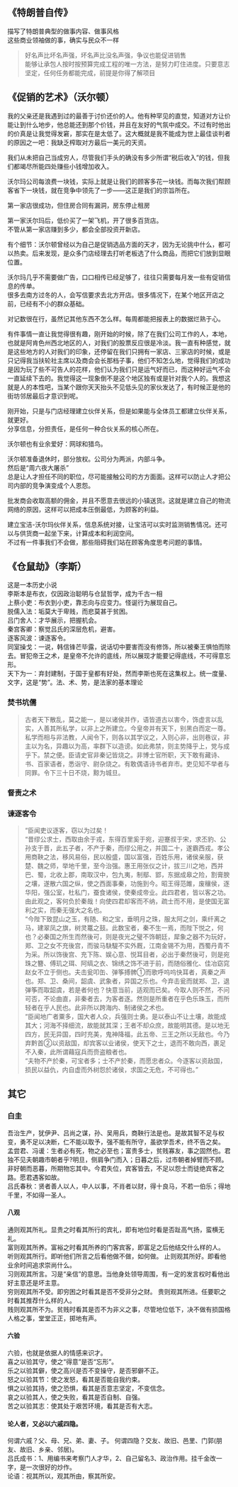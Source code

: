 ## 《特朗普自传》
描写了特朗普典型的做事内容、做事风格  
这些商业领袖做的事，确实与民众不一样  
>好名声比坏名声强，坏名声比没名声强，争议也能促进销售  
能够让承包人按时按预算完成工程的唯一方法，是努力盯住进度。只要意志坚定，任何任务都能完成，前提是你得了解项目

## 《促销的艺术》（沃尔顿）

我的父亲还是我遇到过的最善于讨价还价的人。他有种罕见的直觉，知道对方让价能让到什么地步，他总能还到那个价钱，并且在友好的气氛中成交。不过有时他出的价真是让我觉得发窘，那实在是太低了。这大概就是我不能成为世上最佳谈判者的原因之一吧：我缺乏榨取对方最后一美元的天资。

我们从未把自己当成穷人，尽管我们手头的确没有多少所谓“税后收入”的钱，但我们都竭尽所能四处赚些小钱增加收入。


沃尔玛公司每浪费一块钱，实际上就是让我们的顾客多花一块钱。而每次我们帮顾客省下一块钱，就在竞争中领先了一步——这正是我们的宗旨所在。


第一家店很成功，但住房合同有漏洞，房东停止租房

第一家沃尔玛后，低价买了一架飞机，开了很多百货店。  
不管从第一家店赚到多少，都会全部投资开新店。

有个细节：沃尔顿曾经以为自己是促销选品方面的天才，因为无论挑中什么，都可以热卖。后来发现，是众多门店经理去打听老板选了什么商品，而把它们放到显眼位置。


沃尔玛几乎不需要做广告，口口相传已经足够了，往往只需要每月发一些有促销信息的传单。  
很多去南方过冬的人，会写信要求去北方开店。很多情况下，在某个地区开店之前，已经有不小的群众基础。


对记数很在行，虽然记其他东西不怎么样。每周都能把报表上的数据烂熟于心。



有件事情一直让我觉得很有趣，刚开始的时候，除了在我们公司工作的人，本地，也就是阿肯色州西北地区的人，对我们的股票反应很是冷淡。我一直有种感觉，就是这些地方的人对我们的印象，还停留在我们只拥有一家店、三家店的时候，或是只记得我当扶轮社主席以及商会会长那档子事，他们不知怎么地，觉得我们的成功是因为玩了些不可告人的花样，他们认为我们只是运气好而已，而这种好运气不会一直延续下去的。我觉得这一现象倒不是这个地区独有或是针对我个人的。我想这就是人的本性吧，当某个跟你天天抬头不见低头见的家伙发达了，有时候正是他的街坊邻居最后才意识到呢。


刚开始，只是与门店经理建立伙伴关系，但是如果能与全体员工都建立伙伴关系，就更好。  
分享信息，分担责任，是任何一种合伙关系的核心所在。

沃尔顿也有业余爱好：网球和猎鸟。


沃尔顿准备退休时，部分放权。公司分为两派，内部斗争。  
然后是“周六夜大屠杀”  
总是让人才担任不同的职位，尽可能接触公司的方方面面。这样可以防止人才把公司内部的竞争演变成个人恩怨。

批发商会收取高额的佣金，并且不愿意去很远的小镇送货。这就是建立自己的物流网络的原因，这样可以把成本压倒最低，为顾客的利益。

建立宝洁-沃尔玛伙伴关系，信息系统对接，让宝洁可以实时监测销售情况。还可以与供货商一起坐下来，计算成本和利润空间。  
不过有一件事我们不会做，那些阻碍我们站在顾客角度思考问题的事情。





## 《仓鼠劫》（李斯）
这是一本历史小说  
李斯本是布衣，仅因政治聪明与仓鼠哲学，成为千古一相  
上蔡小吏：布衣到小吏，靠志向与应变力。怪诞行为展现自己。  
脱儒入法：垢莫大于卑贱，而悲莫甚于贫困。  
吕门舍人：才华展示，把握机会。  
秦宫客卿：察觉吕氏的深层危机，避害。  
逐客风波：谏逐客令。  
同室操戈：一说，韩信锋芒毕露，说话切中要害而没有修饰，所以被秦王惧怕而除去。冒犯帝王之术，是皇帝不允许的底线，所以展现才能要记得底线，不可得意忘形。  
天下为一：弃封建制，于国于皇都有好处，然而李斯也死在这集权上。统一度量、文字，这是“势”。法、术、势，是法家的基本理论  
### 焚书坑儒
>古者天下散乱，莫之能一，是以诸侯并作，语皆道古以害今，饰虚言以乱实，人善其所私学，以非上之所建立。今皇帝并有天下，别黑白而定一尊。私学而相与非法教，人闻令下，则各以其学议之，入则心非，出则巷议，非主以为名，异趣以为高，率群下以造谤。如此弗禁，则主势降乎上，党与成乎下。禁之便。臣请史官非秦记皆烧之。非博士官所职，天下敢有藏诗、书、百家语者，悉诣守、尉杂烧之。有敢偶语诗书者弃市。吏见知不举者与同罪。令下三十日不烧，黥为城旦。  

### 督责之术  

### 谏逐客令
>“臣闻吏议逐客，窃以为过矣！  
“昔缪公求士，西取由余于戎，东得百里奚于宛，迎蹇叔于宋，求丕豹、公孙支于晋，此五子者，不产于秦，而缪公用之，并国二十，遂霸西戎。孝公用商鞅之法，移风易俗，民以殷盛，国以富强，百姓乐用，诸侯亲服，获楚、魏之师，举地千里，至今治强。惠王用张仪之计，拔三川之地，西并巴、蜀，北收上郡，南取汉中，包九夷，制鄢、郢，东据成皋之险，割膏腴之壤，遂散六国之纵，使之西面事秦，功施到今。昭王得范雎，废穰侯，逐华阳，强公室，杜私门，蚕食诸侯，使秦成帝业。此四君者，皆以客之功。由此观之，客何负於秦哉！向使四君却客而不纳，疏士而不用，是使国无富利之实，而秦无强大之名也。  
“今陛下致昆山之玉，有随、和之宝，垂明月之珠，服太阿之剑，乘纤离之马，建翠凤之旗，树灵鼍之鼓。此数宝者，秦不生一焉，而陛下悦之，何也？必秦国之所生而然後可，则是夜光之璧不饰朝廷，犀象之器不为玩好，郑、卫之女不充後宫，而骏马駃騠不实外厩，江南金锡不为用，西蜀丹青不为采。所以饰後宫、充下陈、娱心意、悦耳目者，必出于秦然後可，则是宛珠之簪、傅玑之珥、阿缟之衣、锦绣之饰不进于前，而随俗雅化、佳冶窈窕赵女不立于侧也。夫击瓮叩缶、弹筝搏髀①而歌呼呜呜快耳者，真秦之声也。郑、卫、桑间，韶虞、武象者，异国之乐也。今弃击瓮而就郑、卫，退弹筝而取韶虞，若是者何也？快意当前，适观而已矣。今取人则不然，不问可否，不论曲直，非秦者去，为客者逐。然则是所重者在乎色乐珠玉，而所轻者在乎人民也。此非所以跨海内、制诸侯之术也。  
“臣闻地广者粟多，国大者人众，兵强则士勇。是以泰山不让土壤，故能成其大；河海不择细流，故能就其深；王者不却众庶，故能明其德。是以地无四方，民无异国，四时充美，鬼神降福，此五帝、三王之所以无敌也。今乃弃黔首②以资敌国，却宾客以业诸侯，使天下之士，退而不敢向西，裹足不入秦，此所谓藉寇兵而赍盗粮者也。  
“夫物不产於秦，可宝者多；士不产於秦，而愿忠者众。今逐客以资敌国，损民以益仇，内自虚而外树怨於诸侯，求国之无危，不可得也。”  

## 其它
### 白圭
吾治生产，犹伊尹、吕尚之谋，孙、吴用兵，商鞅行法是也。是故其智不足与权变，勇不足以决断，仁不能以取予，强不能有所守，虽欲学吾术，终不告之矣。  
孟尝君、冯谖：生者必有死，物之必至也；富贵多士，贫贱寡友，事之固然也。君独不见夫朝趣市朝者乎?明旦，侧肩争门而入；日暮之后，过市朝者掉臂而不顾。非好朝而恶暮，所期物忘其中。今君失位，宾客皆去，不足以怨士而徒绝宾客之路。愿君遇客如故。  
吕氏春秋：贤者善人以人，中人以事，不肖者以财，得十良马，不若一伯乐；得地千里，不如得一圣人。  
#### 八观
通则观其所礼。显贵之时看其所行的宾礼，即有地位时看是否趾高气扬，蛮横无礼。  
富则观其所养。富裕之时看其所养的门客宾客，即富足之后他结交什么样的人。  
听则观其所行。即听他们所言之后看他做不做，如何做。 止则观其所好。即看他业余时间追求崇尚什么。    
习则观其所言。习是“亲信”的意思。当他身处领导周围，有一定的发言权时看他出好主意还是坏主意。  
穷则观其所不受。即穷困之时看其是否不受非分之财。 贵则观其所进。任要职之时看其推荐什么样的人。  
贱则观其所不为。贫贱时看其是否不为非义之事，尽管地位低下，决不做有损国格人格之事，堂堂正正，掷地有声。     
#### 六验
六验，也就是依据人的情感来识才。      
喜之以验其守，使之“得意”是否“忘形”。  
乐之以验其僻，使之高兴是否不变操守，是否邪僻不正。  
怒之以验其节：使之发怒，看其是否能自我约束。  
惧之以验其持，使之恐惧，看其是否意志坚定，不变信念。  
哀之以验其人，使之失败，看其是否自制、自强。  
苦之以验其志：使其处于艰苦环境，看其是否有大志。       
#### 论人者，又必以六戚四隐。
何谓六戚？父、母、兄、弟、妻、子。  何谓四隐？交友、故旧、邑里、门郭(朋友、故旧、乡亲、邻居)。  
吕氏成书：1、用编书来考察门人才华，2、自己留名3、政治作用。挂千金改一字，是一次很好的炒作。  
论语：视其所以，观其所由，察其所安。  
